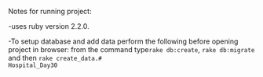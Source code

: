 Notes for running project:

-uses ruby version 2.2.0.

-To setup database and add data perform the following before opening project in browser:
from the command type<code>rake db:create</code>, <code>rake db:migrate</code> and then <code>rake create_data</data>.# Hospital_Day30
